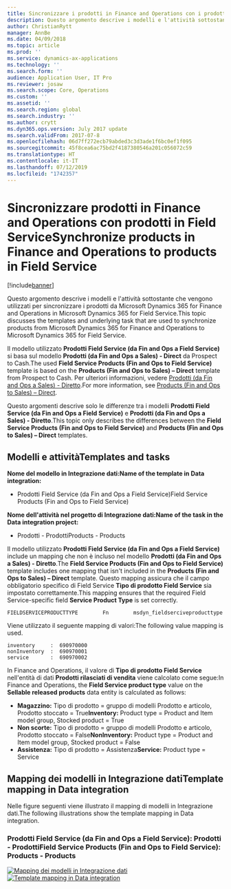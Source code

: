 ```yaml
---
title: Sincronizzare i prodotti in Finance and Operations con i prodotti in Field Service
description: Questo argomento descrive i modelli e l'attività sottostante che vengono utilizzati per sincronizzare i prodotti da Microsoft Dynamics 365 for Finance and Operations in Microsoft Dynamics 365 for Field Service.
author: ChristianRytt
manager: AnnBe
ms.date: 04/09/2018
ms.topic: article
ms.prod: ''
ms.service: dynamics-ax-applications
ms.technology: ''
ms.search.form: ''
audience: Application User, IT Pro
ms.reviewer: josaw
ms.search.scope: Core, Operations
ms.custom: ''
ms.assetid: ''
ms.search.region: global
ms.search.industry: ''
ms.author: crytt
ms.dyn365.ops.version: July 2017 update
ms.search.validFrom: 2017-07-8
ms.openlocfilehash: 06d7ff272ecb79abded3c3d3ade1f6bc0ef1f095
ms.sourcegitcommit: 45f8cea6ac75bd2f4187380546a201c056072c59
ms.translationtype: HT
ms.contentlocale: it-IT
ms.lasthandoff: 07/12/2019
ms.locfileid: "1742357"
---
```

# <a name="synchronize-products-in-finance-and-operations-to-products-in-field-service"></a><span data-ttu-id="e5bd7-103">Sincronizzare prodotti in Finance and Operations con prodotti in Field Service</span><span class="sxs-lookup"><span data-stu-id="e5bd7-103">Synchronize products in Finance and Operations to products in Field Service</span></span>

[!include[banner](../includes/banner.md)]

<span data-ttu-id="e5bd7-104">Questo argomento descrive i modelli e l'attività sottostante che vengono utilizzati per sincronizzare i prodotti da Microsoft Dynamics 365 for Finance and Operations in Microsoft Dynamics 365 for Field Service.</span><span class="sxs-lookup"><span data-stu-id="e5bd7-104">This topic discusses the templates and underlying task that are used to synchronize products from Microsoft Dynamics 365 for Finance and Operations to Microsoft Dynamics 365 for Field Service.</span></span>

<span data-ttu-id="e5bd7-105">Il modello utilizzato **Prodotti Field Service (da Fin and Ops a Field Service)** si basa sul modello **Prodotti (da Fin and Ops a Sales) - Direct** da Prospect to Cash.</span><span class="sxs-lookup"><span data-stu-id="e5bd7-105">The used **Field Service Products (Fin and Ops to Field Service)** template is based on the **Products (Fin and Ops to Sales) – Direct** template from Prospect to Cash.</span></span> <span data-ttu-id="e5bd7-106">Per ulteriori informazioni, vedere [Prodotti (da Fin and Ops a Sales) - Diretto](https://docs.microsoft.com/dynamics365/unified-operations/supply-chain/sales-marketing/products-template-mapping-direct).</span><span class="sxs-lookup"><span data-stu-id="e5bd7-106">For more information, see [Products (Fin and Ops to Sales) – Direct](https://docs.microsoft.com/dynamics365/unified-operations/supply-chain/sales-marketing/products-template-mapping-direct).</span></span>

<span data-ttu-id="e5bd7-107">Questo argomenti descrive solo le differenze tra i modelli **Prodotti Field Service (da Fin and Ops a Field Service)** e **Prodotti (da Fin and Ops a Sales) - Diretto**.</span><span class="sxs-lookup"><span data-stu-id="e5bd7-107">This topic only describes the differences between the **Field Service Products (Fin and Ops to Field Service)** and **Products (Fin and Ops to Sales) – Direct** templates.</span></span>

## <a name="templates-and-tasks"></a><span data-ttu-id="e5bd7-108">Modelli e attività</span><span class="sxs-lookup"><span data-stu-id="e5bd7-108">Templates and tasks</span></span>

<span data-ttu-id="e5bd7-109">**Nome del modello in Integrazione dati:**</span><span class="sxs-lookup"><span data-stu-id="e5bd7-109">**Name of the template in Data integration:**</span></span>

- <span data-ttu-id="e5bd7-110">Prodotti Field Service (da Fin and Ops a Field Service)</span><span class="sxs-lookup"><span data-stu-id="e5bd7-110">Field Service Products (Fin and Ops to Field Service)</span></span>

<span data-ttu-id="e5bd7-111">**Nome dell'attività nel progetto di Integrazione dati:**</span><span class="sxs-lookup"><span data-stu-id="e5bd7-111">**Name of the task in the Data integration project:**</span></span>

- <span data-ttu-id="e5bd7-112">Prodotti - Prodotti</span><span class="sxs-lookup"><span data-stu-id="e5bd7-112">Products - Products</span></span>

<span data-ttu-id="e5bd7-113">Il modello utilizzato **Prodotti Field Service (da Fin and Ops a Field Service)** include un mapping che non è incluso nel modello **Prodotti (da Fin and Ops a Sales) - Diretto**.</span><span class="sxs-lookup"><span data-stu-id="e5bd7-113">The **Field Service Products (Fin and Ops to Field Service)** template includes one mapping that isn't included in the **Products (Fin and Ops to Sales) – Direct** template.</span></span> <span data-ttu-id="e5bd7-114">Questo mapping assicura che il campo obbligatorio specifico di Field Service **Tipo di prodotto Field Service** sia impostato correttamente.</span><span class="sxs-lookup"><span data-stu-id="e5bd7-114">This mapping ensures that the required Field Service-specific field **Service Product Type** is set correctly.</span></span>

```
FIELDSERVICEPRODUCTTYPE        Fn        msdyn_fieldserciveproducttype
```

<span data-ttu-id="e5bd7-115">Viene utilizzato il seguente mapping di valori:</span><span class="sxs-lookup"><span data-stu-id="e5bd7-115">The following value mapping is used.</span></span>

```
inventory     :  690970000
nonInventory  :  690970001 
service       :  690970002 
```

<span data-ttu-id="e5bd7-116">In Finance and Operations, il valore di **Tipo di prodotto Field Service** nell'entità di dati **Prodotti rilasciati di vendita** viene calcolato come segue:</span><span class="sxs-lookup"><span data-stu-id="e5bd7-116">In Finance and Operations, the **Field Service product type** value on the **Sellable released products** data entity is calculated as follows:</span></span>

- <span data-ttu-id="e5bd7-117">**Magazzino:** Tipo di prodotto = gruppo di modelli Prodotto e articolo, Prodotto stoccato = True</span><span class="sxs-lookup"><span data-stu-id="e5bd7-117">**Inventory:** Product type = Product and Item model group, Stocked product = True</span></span>
- <span data-ttu-id="e5bd7-118">**Non scorte:** Tipo di prodotto = gruppo di modelli Prodotto e articolo, Prodotto stoccato = False</span><span class="sxs-lookup"><span data-stu-id="e5bd7-118">**NonInventory:** Product type = Product and Item model group, Stocked product = False</span></span>
- <span data-ttu-id="e5bd7-119">**Assistenza:** Tipo di prodotto = Assistenza</span><span class="sxs-lookup"><span data-stu-id="e5bd7-119">**Service:** Product type = Service</span></span>

## <a name="template-mapping-in-data-integration"></a><span data-ttu-id="e5bd7-120">Mapping dei modelli in Integrazione dati</span><span class="sxs-lookup"><span data-stu-id="e5bd7-120">Template mapping in Data integration</span></span>

<span data-ttu-id="e5bd7-121">Nelle figure seguenti viene illustrato il mapping di modelli in Integrazione dati.</span><span class="sxs-lookup"><span data-stu-id="e5bd7-121">The following illustrations show the template mapping in Data integration.</span></span>

### <a name="field-service-products-fin-and-ops-to-field-service-products---products"></a><span data-ttu-id="e5bd7-122">Prodotti Field Service (da Fin and Ops a Field Service): Prodotti - Prodotti</span><span class="sxs-lookup"><span data-stu-id="e5bd7-122">Field Service Products (Fin and Ops to Field Service): Products - Products</span></span>

<span data-ttu-id="e5bd7-123">[![Mapping dei modelli in Integrazione dati](./media/FSProduct.png)](./media/FSProduct.png)</span><span class="sxs-lookup"><span data-stu-id="e5bd7-123">[![Template mapping in Data integration](./media/FSProduct.png)](./media/FSProduct.png)</span></span>
